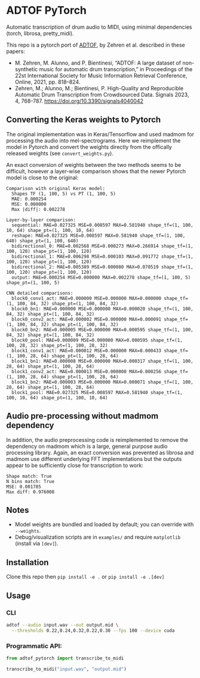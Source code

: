 # ADTOF PyTorch

Automatic transcription of drum audio to MIDI, using minimal dependencies (torch, librosa, pretty_midi).

This repo is a pytorch port of [ADTOF](https://github.com/MZehren/ADTOF), by Zehren et al. described in these papers:

- M. Zehren, M. Alunno, and P. Bientinesi, “ADTOF: A large dataset of non-synthetic music for automatic drum transcription,” in Proceedings of the 22st International Society for Music Information Retrieval Conference, Online, 2021, pp. 818–824.
- Zehren, M.; Alunno, M.; Bientinesi, P. High-Quality and Reproducible Automatic Drum Transcription from Crowdsourced Data. Signals 2023, 4, 768-787. https://doi.org/10.3390/signals4040042

## Converting the Keras weights to Pytorch

The original implementation was in Keras/Tensorflow and used madmom for processing the audio into mel-spectrograms. Here we reimplement the model in Pytorch and convert the weights directly from the offically released weights (see `convert_weights.py`).

An exact conversion of weights between the two methods seems to be difficult, however a layer-wise comparison shows that the newer Pytorch model is close to the original:

```
Comparison with original Keras model:
  Shapes TF (1, 100, 5) vs PT (1, 100, 5)
  MAE: 0.000254
  MSE: 0.000000
  Max |diff|: 0.002278

Layer-by-layer comparison:
  sequential: MAE=0.027325 MSE=0.008597 MAX=0.581940 shape_tf=(1, 100, 10, 64) shape_pt=(1, 100, 10, 64)
  reshape: MAE=0.027325 MSE=0.008597 MAX=0.581940 shape_tf=(1, 100, 640) shape_pt=(1, 100, 640)
  bidirectional_0: MAE=0.002568 MSE=0.000273 MAX=0.266914 shape_tf=(1, 100, 120) shape_pt=(1, 100, 120)
  bidirectional_1: MAE=0.006298 MSE=0.000103 MAX=0.091772 shape_tf=(1, 100, 120) shape_pt=(1, 100, 120)
  bidirectional_2: MAE=0.005389 MSE=0.000080 MAX=0.070519 shape_tf=(1, 100, 120) shape_pt=(1, 100, 120)
  output: MAE=0.000254 MSE=0.000000 MAX=0.002278 shape_tf=(1, 100, 5) shape_pt=(1, 100, 5)

CNN detailed comparisons:
  block0_conv1_act: MAE=0.000000 MSE=0.000000 MAX=0.000000 shape_tf=(1, 100, 84, 32) shape_pt=(1, 100, 84, 32)
  block0_bn1: MAE=0.000000 MSE=0.000000 MAX=0.000020 shape_tf=(1, 100, 84, 32) shape_pt=(1, 100, 84, 32)
  block0_conv2_act: MAE=0.000002 MSE=0.000000 MAX=0.000091 shape_tf=(1, 100, 84, 32) shape_pt=(1, 100, 84, 32)
  block0_bn2: MAE=0.000005 MSE=0.000000 MAX=0.000595 shape_tf=(1, 100, 84, 32) shape_pt=(1, 100, 84, 32)
  block0_pool: MAE=0.000009 MSE=0.000000 MAX=0.000595 shape_tf=(1, 100, 28, 32) shape_pt=(1, 100, 28, 32)
  block1_conv1_act: MAE=0.000012 MSE=0.000000 MAX=0.000433 shape_tf=(1, 100, 28, 64) shape_pt=(1, 100, 28, 64)
  block1_bn1: MAE=0.000008 MSE=0.000000 MAX=0.000317 shape_tf=(1, 100, 28, 64) shape_pt=(1, 100, 28, 64)
  block1_conv2_act: MAE=0.000013 MSE=0.000000 MAX=0.000256 shape_tf=(1, 100, 28, 64) shape_pt=(1, 100, 28, 64)
  block1_bn2: MAE=0.000003 MSE=0.000000 MAX=0.000071 shape_tf=(1, 100, 28, 64) shape_pt=(1, 100, 28, 64)
  block1_pool: MAE=0.027325 MSE=0.008597 MAX=0.581940 shape_tf=(1, 100, 10, 64) shape_pt=(1, 100, 10, 64)
```

## Audio pre-processing without madmom dependency

In addition, the audio preprocessing code is reimplemented to remove the dependency on madmom which is a large, general purpose audio processing library. Again, an exact conversion was prevented as librosa and madmom use different underlying FFT implementations but the outputs appear to be sufficiently close for transcription to work:

```
Shape match: True
N bins match: True
MSE: 0.001785
Max diff: 0.976008
```

## Notes
- Model weights are bundled and loaded by default; you can override with `--weights`.
- Debug/visualization scripts are in `examples/` and require `matplotlib` (install via `[dev]`).

## Installation

Clone this repo then `pip install -e .` or `pip install -e .[dev]`

## Usage

### CLI

```bash
adtof --audio input.wav --out output.mid \
  --thresholds 0.22,0.24,0.32,0.22,0.30 --fps 100 --device cuda
```

### Programmatic API:

```python
from adtof_pytorch import transcribe_to_midi

transcribe_to_midi("input.wav", "output.mid")
```